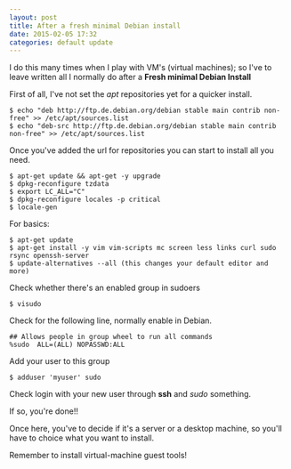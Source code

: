 ```yaml
---
layout: post
title: After a fresh minimal Debian install
date: 2015-02-05 17:32
categories: default update
---
```


I do this many times when I play with VM's (virtual machines); so I've to leave written all I normally do after a **Fresh minimal Debian Install** 

First of all, I've not set the *apt* repositories yet for a quicker install. 

	$ echo "deb http://ftp.de.debian.org/debian stable main contrib non-free" >> /etc/apt/sources.list
	$ echo "deb-src http://ftp.de.debian.org/debian stable main contrib non-free" >> /etc/apt/sources.list

Once you've added the url for repositories you can start to install all you need.

```
$ apt-get update && apt-get -y upgrade
$ dpkg-reconfigure tzdata
$ export LC_ALL="C"
$ dpkg-reconfigure locales -p critical
$ locale-gen
```

For basics:

```	
$ apt-get update
$ apt-get install -y vim vim-scripts mc screen less links curl sudo rsync openssh-server
$ update-alternatives --all (this changes your default editor and more)
```

Check whether there's an enabled group in sudoers

	$ visudo 
	
Check for the following line, normally enable in Debian.

	## Allows people in group wheel to run all commands
	%sudo  ALL=(ALL) NOPASSWD:ALL
	
Add your user to this group

	$ adduser 'myuser' sudo

Check login with your new user through **ssh** and *sudo* something.

If so, you're done!! 

Once here, you've to decide if it's a server or a desktop machine, so you'll have to choice what you want to install.

Remember to install virtual-machine guest tools!
